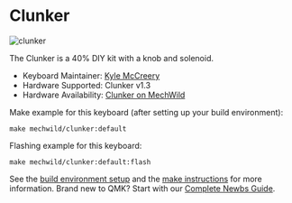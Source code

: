 # Clunker

![clunker](https://i.imgur.com/6X5ijDoh.jpg)

The Clunker is a 40% DIY kit with a knob and solenoid.

* Keyboard Maintainer: [Kyle McCreery](https://github.com/kylemccreery)
* Hardware Supported: Clunker v1.3
* Hardware Availability: [Clunker on MechWild](https://mechwild.com/product/clunker/)

Make example for this keyboard (after setting up your build environment):

    make mechwild/clunker:default

Flashing example for this keyboard:

    make mechwild/clunker:default:flash

See the [build environment setup](https://docs.qmk.fm/#/getting_started_build_tools) and the [make instructions](https://docs.qmk.fm/#/getting_started_make_guide) for more information. Brand new to QMK? Start with our [Complete Newbs Guide](https://docs.qmk.fm/#/newbs).
